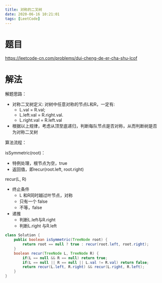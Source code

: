 ```yaml
---
title: 对称的二叉树
date: 2020-06-16 10:21:01
tags: [LeetCode]
---
```


# 题目

https://leetcode-cn.com/problems/dui-cheng-de-er-cha-shu-lcof

<!--more-->

# 解法

解题思路：

- 对称二叉树定义: 对树中任意对称的节点L和R，一定有:
  - L.val = R.val;
  - L.left.val = R.right.val.
  - L.right.val = R.left.val
- 根据以上规律，考虑从顶至底递归，判断每队节点是否对称，从而判断树是否为对称二叉树

算法流程：

isSymmetric(root)：

- 特例处理，根节点为空，true
- 返回值，即recur(root.left, root.right)

recur(L, R)

- 终止条件
  - L 和R同时越过叶节点，对称
  - 只有一个 false
  - 不等，false
- 递推
  - 判断L.left与R.right
  - 判断L.right 与R.left

```java
class Solution {
    public boolean isSymmetric(TreeNode root) {
        return root == null ? true : recur(root.left, root.right);
    }
    boolean recur(TreeNode L, TreeNode R) {
        if(L == null && R == null) return true;
        if(L == null || R == null || L.val != R.val) return false;
        return recur(L.left, R.right) && recur(L.right, R.left);
    }
}
```

